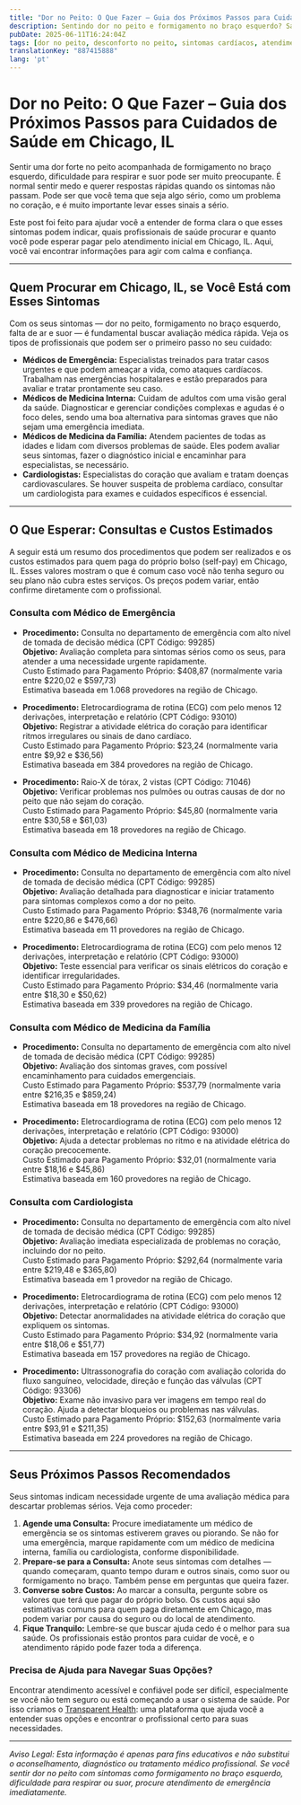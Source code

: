 ```yaml
---
title: "Dor no Peito: O Que Fazer – Guia dos Próximos Passos para Cuidados de Saúde em Chicago, IL"
description: Sentindo dor no peito e formigamento no braço esquerdo? Saiba quem procurar, o que esperar e os custos estimados para atendimento em Chicago, IL.
pubDate: 2025-06-11T16:24:04Z
tags: [dor no peito, desconforto no peito, sintomas cardíacos, atendimento de emergência, atenção primária, cardiologia, saúde em Chicago, custos médicos]
translationKey: "887415888"
lang: 'pt'
---
```


# Dor no Peito: O Que Fazer – Guia dos Próximos Passos para Cuidados de Saúde em Chicago, IL

Sentir uma dor forte no peito acompanhada de formigamento no braço esquerdo, dificuldade para respirar e suor pode ser muito preocupante. É normal sentir medo e querer respostas rápidas quando os sintomas não passam. Pode ser que você tema que seja algo sério, como um problema no coração, e é muito importante levar esses sinais a sério.

Este post foi feito para ajudar você a entender de forma clara o que esses sintomas podem indicar, quais profissionais de saúde procurar e quanto você pode esperar pagar pelo atendimento inicial em Chicago, IL. Aqui, você vai encontrar informações para agir com calma e confiança.

---

## Quem Procurar em Chicago, IL, se Você Está com Esses Sintomas

Com os seus sintomas — dor no peito, formigamento no braço esquerdo, falta de ar e suor — é fundamental buscar avaliação médica rápida. Veja os tipos de profissionais que podem ser o primeiro passo no seu cuidado:

- **Médicos de Emergência:** Especialistas treinados para tratar casos urgentes e que podem ameaçar a vida, como ataques cardíacos. Trabalham nas emergências hospitalares e estão preparados para avaliar e tratar prontamente seu caso.
- **Médicos de Medicina Interna:** Cuidam de adultos com uma visão geral da saúde. Diagnosticar e gerenciar condições complexas e agudas é o foco deles, sendo uma boa alternativa para sintomas graves que não sejam uma emergência imediata.
- **Médicos de Medicina da Família:** Atendem pacientes de todas as idades e lidam com diversos problemas de saúde. Eles podem avaliar seus sintomas, fazer o diagnóstico inicial e encaminhar para especialistas, se necessário.
- **Cardiologistas:** Especialistas do coração que avaliam e tratam doenças cardiovasculares. Se houver suspeita de problema cardíaco, consultar um cardiologista para exames e cuidados específicos é essencial.

---

## O Que Esperar: Consultas e Custos Estimados

A seguir está um resumo dos procedimentos que podem ser realizados e os custos estimados para quem paga do próprio bolso (self-pay) em Chicago, IL. Esses valores mostram o que é comum caso você não tenha seguro ou seu plano não cubra estes serviços. Os preços podem variar, então confirme diretamente com o profissional.

### Consulta com Médico de Emergência

- **Procedimento:** Consulta no departamento de emergência com alto nível de tomada de decisão médica (CPT Código: 99285)  
  **Objetivo:** Avaliação completa para sintomas sérios como os seus, para atender a uma necessidade urgente rapidamente.  
  Custo Estimado para Pagamento Próprio: $408,87 (normalmente varia entre $220,02 e $597,73)  
  Estimativa baseada em 1.068 provedores na região de Chicago.

- **Procedimento:** Eletrocardiograma de rotina (ECG) com pelo menos 12 derivações, interpretação e relatório (CPT Código: 93010)  
  **Objetivo:** Registrar a atividade elétrica do coração para identificar ritmos irregulares ou sinais de dano cardíaco.  
  Custo Estimado para Pagamento Próprio: $23,24 (normalmente varia entre $9,92 e $36,56)  
  Estimativa baseada em 384 provedores na região de Chicago.

- **Procedimento:** Raio-X de tórax, 2 vistas (CPT Código: 71046)  
  **Objetivo:** Verificar problemas nos pulmões ou outras causas de dor no peito que não sejam do coração.  
  Custo Estimado para Pagamento Próprio: $45,80 (normalmente varia entre $30,58 e $61,03)  
  Estimativa baseada em 18 provedores na região de Chicago.

### Consulta com Médico de Medicina Interna

- **Procedimento:** Consulta no departamento de emergência com alto nível de tomada de decisão médica (CPT Código: 99285)  
  **Objetivo:** Avaliação detalhada para diagnosticar e iniciar tratamento para sintomas complexos como a dor no peito.  
  Custo Estimado para Pagamento Próprio: $348,76 (normalmente varia entre $220,86 e $476,66)  
  Estimativa baseada em 11 provedores na região de Chicago.

- **Procedimento:** Eletrocardiograma de rotina (ECG) com pelo menos 12 derivações, interpretação e relatório (CPT Código: 93000)  
  **Objetivo:** Teste essencial para verificar os sinais elétricos do coração e identificar irregularidades.  
  Custo Estimado para Pagamento Próprio: $34,46 (normalmente varia entre $18,30 e $50,62)  
  Estimativa baseada em 339 provedores na região de Chicago.

### Consulta com Médico de Medicina da Família

- **Procedimento:** Consulta no departamento de emergência com alto nível de tomada de decisão médica (CPT Código: 99285)  
  **Objetivo:** Avaliação dos sintomas graves, com possível encaminhamento para cuidados emergenciais.  
  Custo Estimado para Pagamento Próprio: $537,79 (normalmente varia entre $216,35 e $859,24)  
  Estimativa baseada em 18 provedores na região de Chicago.

- **Procedimento:** Eletrocardiograma de rotina (ECG) com pelo menos 12 derivações, interpretação e relatório (CPT Código: 93000)  
  **Objetivo:** Ajuda a detectar problemas no ritmo e na atividade elétrica do coração precocemente.  
  Custo Estimado para Pagamento Próprio: $32,01 (normalmente varia entre $18,16 e $45,86)  
  Estimativa baseada em 160 provedores na região de Chicago.

### Consulta com Cardiologista

- **Procedimento:** Consulta no departamento de emergência com alto nível de tomada de decisão médica (CPT Código: 99285)  
  **Objetivo:** Avaliação imediata especializada de problemas no coração, incluindo dor no peito.  
  Custo Estimado para Pagamento Próprio: $292,64 (normalmente varia entre $219,48 e $365,80)  
  Estimativa baseada em 1 provedor na região de Chicago.

- **Procedimento:** Eletrocardiograma de rotina (ECG) com pelo menos 12 derivações, interpretação e relatório (CPT Código: 93000)  
  **Objetivo:** Detectar anormalidades na atividade elétrica do coração que expliquem os sintomas.  
  Custo Estimado para Pagamento Próprio: $34,92 (normalmente varia entre $18,06 e $51,77)  
  Estimativa baseada em 157 provedores na região de Chicago.

- **Procedimento:** Ultrassonografia do coração com avaliação colorida do fluxo sanguíneo, velocidade, direção e função das válvulas (CPT Código: 93306)  
  **Objetivo:** Exame não invasivo para ver imagens em tempo real do coração. Ajuda a detectar bloqueios ou problemas nas válvulas.  
  Custo Estimado para Pagamento Próprio: $152,63 (normalmente varia entre $93,91 e $211,35)  
  Estimativa baseada em 224 provedores na região de Chicago.

---

## Seus Próximos Passos Recomendados

Seus sintomas indicam necessidade urgente de uma avaliação médica para descartar problemas sérios. Veja como proceder:

1. **Agende uma Consulta:** Procure imediatamente um médico de emergência se os sintomas estiverem graves ou piorando. Se não for uma emergência, marque rapidamente com um médico de medicina interna, família ou cardiologista, conforme disponibilidade.
2. **Prepare-se para a Consulta:** Anote seus sintomas com detalhes — quando começaram, quanto tempo duram e outros sinais, como suor ou formigamento no braço. Também pense em perguntas que queira fazer.
3. **Converse sobre Custos:** Ao marcar a consulta, pergunte sobre os valores que terá que pagar do próprio bolso. Os custos aqui são estimativas comuns para quem paga diretamente em Chicago, mas podem variar por causa do seguro ou do local de atendimento.
4. **Fique Tranquilo:** Lembre-se que buscar ajuda cedo é o melhor para sua saúde. Os profissionais estão prontos para cuidar de você, e o atendimento rápido pode fazer toda a diferença.

### Precisa de Ajuda para Navegar Suas Opções?

Encontrar atendimento acessível e confiável pode ser difícil, especialmente se você não tem seguro ou está começando a usar o sistema de saúde. Por isso criamos o [Transparent Health](https://transparenthealth.ai): uma plataforma que ajuda você a entender suas opções e encontrar o profissional certo para suas necessidades.

---

*Aviso Legal: Esta informação é apenas para fins educativos e não substitui o aconselhamento, diagnóstico ou tratamento médico profissional. Se você sentir dor no peito com sintomas como formigamento no braço esquerdo, dificuldade para respirar ou suor, procure atendimento de emergência imediatamente.*